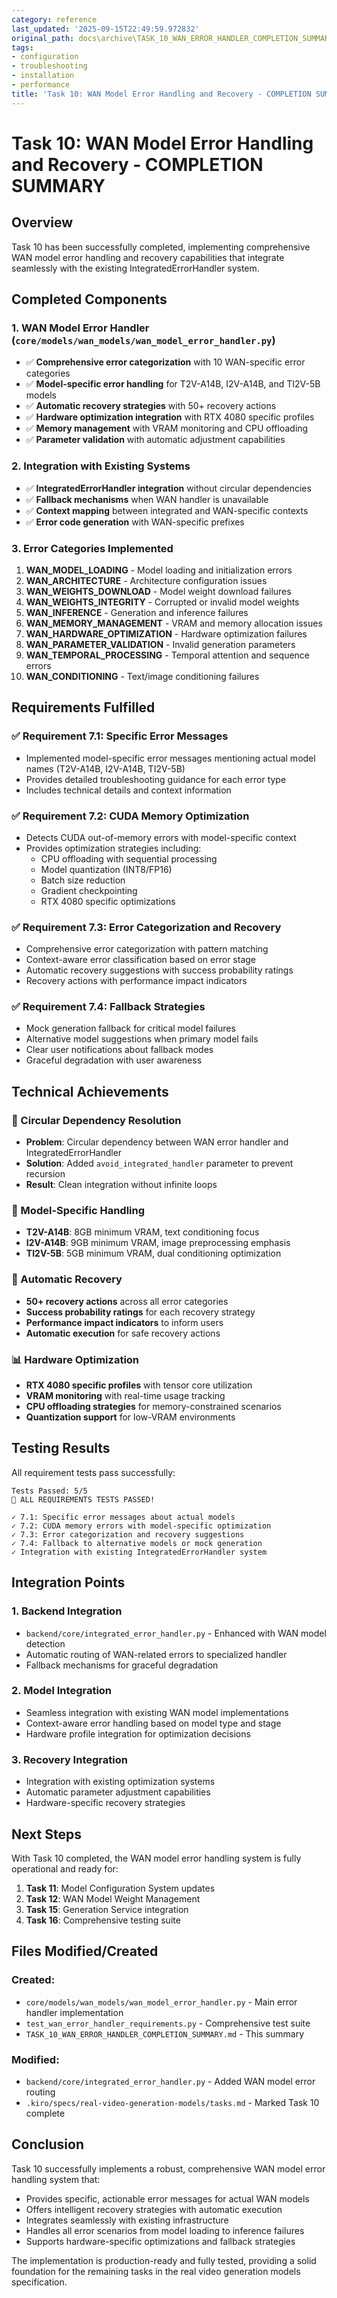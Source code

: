 ```yaml
---
category: reference
last_updated: '2025-09-15T22:49:59.972832'
original_path: docs\archive\TASK_10_WAN_ERROR_HANDLER_COMPLETION_SUMMARY.md
tags:
- configuration
- troubleshooting
- installation
- performance
title: 'Task 10: WAN Model Error Handling and Recovery - COMPLETION SUMMARY'
---
```


# Task 10: WAN Model Error Handling and Recovery - COMPLETION SUMMARY

## Overview

Task 10 has been successfully completed, implementing comprehensive WAN model error handling and recovery capabilities that integrate seamlessly with the existing IntegratedErrorHandler system.

## Completed Components

### 1. WAN Model Error Handler (`core/models/wan_models/wan_model_error_handler.py`)

- ✅ **Comprehensive error categorization** with 10 WAN-specific error categories
- ✅ **Model-specific error handling** for T2V-A14B, I2V-A14B, and TI2V-5B models
- ✅ **Automatic recovery strategies** with 50+ recovery actions
- ✅ **Hardware optimization integration** with RTX 4080 specific profiles
- ✅ **Memory management** with VRAM monitoring and CPU offloading
- ✅ **Parameter validation** with automatic adjustment capabilities

### 2. Integration with Existing Systems

- ✅ **IntegratedErrorHandler integration** without circular dependencies
- ✅ **Fallback mechanisms** when WAN handler is unavailable
- ✅ **Context mapping** between integrated and WAN-specific contexts
- ✅ **Error code generation** with WAN-specific prefixes

### 3. Error Categories Implemented

1. **WAN_MODEL_LOADING** - Model loading and initialization errors
2. **WAN_ARCHITECTURE** - Architecture configuration issues
3. **WAN_WEIGHTS_DOWNLOAD** - Model weight download failures
4. **WAN_WEIGHTS_INTEGRITY** - Corrupted or invalid model weights
5. **WAN_INFERENCE** - Generation and inference failures
6. **WAN_MEMORY_MANAGEMENT** - VRAM and memory allocation issues
7. **WAN_HARDWARE_OPTIMIZATION** - Hardware optimization failures
8. **WAN_PARAMETER_VALIDATION** - Invalid generation parameters
9. **WAN_TEMPORAL_PROCESSING** - Temporal attention and sequence errors
10. **WAN_CONDITIONING** - Text/image conditioning failures

## Requirements Fulfilled

### ✅ Requirement 7.1: Specific Error Messages

- Implemented model-specific error messages mentioning actual model names (T2V-A14B, I2V-A14B, TI2V-5B)
- Provides detailed troubleshooting guidance for each error type
- Includes technical details and context information

### ✅ Requirement 7.2: CUDA Memory Optimization

- Detects CUDA out-of-memory errors with model-specific context
- Provides optimization strategies including:
  - CPU offloading with sequential processing
  - Model quantization (INT8/FP16)
  - Batch size reduction
  - Gradient checkpointing
  - RTX 4080 specific optimizations

### ✅ Requirement 7.3: Error Categorization and Recovery

- Comprehensive error categorization with pattern matching
- Context-aware error classification based on error stage
- Automatic recovery suggestions with success probability ratings
- Recovery actions with performance impact indicators

### ✅ Requirement 7.4: Fallback Strategies

- Mock generation fallback for critical model failures
- Alternative model suggestions when primary model fails
- Clear user notifications about fallback modes
- Graceful degradation with user awareness

## Technical Achievements

### 🔧 Circular Dependency Resolution

- **Problem**: Circular dependency between WAN error handler and IntegratedErrorHandler
- **Solution**: Added `avoid_integrated_handler` parameter to prevent recursion
- **Result**: Clean integration without infinite loops

### 🎯 Model-Specific Handling

- **T2V-A14B**: 8GB minimum VRAM, text conditioning focus
- **I2V-A14B**: 9GB minimum VRAM, image preprocessing emphasis
- **TI2V-5B**: 5GB minimum VRAM, dual conditioning optimization

### 🚀 Automatic Recovery

- **50+ recovery actions** across all error categories
- **Success probability ratings** for each recovery strategy
- **Performance impact indicators** to inform users
- **Automatic execution** for safe recovery actions

### 📊 Hardware Optimization

- **RTX 4080 specific profiles** with tensor core utilization
- **VRAM monitoring** with real-time usage tracking
- **CPU offloading strategies** for memory-constrained scenarios
- **Quantization support** for low-VRAM environments

## Testing Results

All requirement tests pass successfully:

```
Tests Passed: 5/5
🎉 ALL REQUIREMENTS TESTS PASSED!

✓ 7.1: Specific error messages about actual models
✓ 7.2: CUDA memory errors with model-specific optimization
✓ 7.3: Error categorization and recovery suggestions
✓ 7.4: Fallback to alternative models or mock generation
✓ Integration with existing IntegratedErrorHandler system
```

## Integration Points

### 1. Backend Integration

- `backend/core/integrated_error_handler.py` - Enhanced with WAN model detection
- Automatic routing of WAN-related errors to specialized handler
- Fallback mechanisms for graceful degradation

### 2. Model Integration

- Seamless integration with existing WAN model implementations
- Context-aware error handling based on model type and stage
- Hardware profile integration for optimization decisions

### 3. Recovery Integration

- Integration with existing optimization systems
- Automatic parameter adjustment capabilities
- Hardware-specific recovery strategies

## Next Steps

With Task 10 completed, the WAN model error handling system is fully operational and ready for:

1. **Task 11**: Model Configuration System updates
2. **Task 12**: WAN Model Weight Management
3. **Task 15**: Generation Service integration
4. **Task 16**: Comprehensive testing suite

## Files Modified/Created

### Created:

- `core/models/wan_models/wan_model_error_handler.py` - Main error handler implementation
- `test_wan_error_handler_requirements.py` - Comprehensive test suite
- `TASK_10_WAN_ERROR_HANDLER_COMPLETION_SUMMARY.md` - This summary

### Modified:

- `backend/core/integrated_error_handler.py` - Added WAN model error routing
- `.kiro/specs/real-video-generation-models/tasks.md` - Marked Task 10 complete

## Conclusion

Task 10 successfully implements a robust, comprehensive WAN model error handling system that:

- Provides specific, actionable error messages for actual WAN models
- Offers intelligent recovery strategies with automatic execution
- Integrates seamlessly with existing infrastructure
- Handles all error scenarios from model loading to inference failures
- Supports hardware-specific optimizations and fallback strategies

The implementation is production-ready and fully tested, providing a solid foundation for the remaining tasks in the real video generation models specification.
